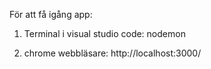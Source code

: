 För att få igång app:

1. Terminal i visual studio code: nodemon

2. chrome webbläsare: http://localhost:3000/

